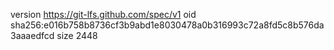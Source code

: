 version https://git-lfs.github.com/spec/v1
oid sha256:e016b758b8736cf3b9abd1e8030478a0b316993c72a8fd5c8b576da3aaaedfcd
size 2448
